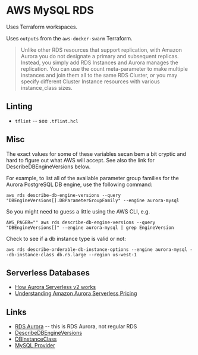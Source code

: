 # AWS MySQL RDS

Uses Terraform workspaces.

Uses `outputs` from the `aws-docker-swarm` Terraform.

> Unlike other RDS resources that support replication, with Amazon Aurora you do not designate a primary and subsequent replicas. Instead, you simply add RDS Instances and Aurora manages the replication. You can use the count meta-parameter to make multiple instances and join them all to the same RDS Cluster, or you may specify different Cluster Instance resources with various instance_class sizes.

## Linting

- `tflint` -- see `.tflint.hcl`

## Misc

The exact values for some of these variables secan bem a bit cryptic and hard to figure out what AWS will accept.  See also the link for DescribeDBEngineVersions below.

For example, to list all of the available parameter group families for the Aurora PostgreSQL DB engine, use the following command:

```aws rds describe-db-engine-versions --query "DBEngineVersions[].DBParameterGroupFamily" --engine aurora-mysql```

So you might need to guess a little using the AWS CLI, e.g.

```AWS_PAGER="" aws rds describe-db-engine-versions --query "DBEngineVersions[]" --engine aurora-mysql | grep EngineVersion```

Check to see if a db instance type is valid or not:

```aws rds describe-orderable-db-instance-options --engine aurora-mysql --db-instance-class db.r5.large --region us-west-1```

## Serverless Databases

- [How Aurora Serverless v2 works](https://docs.aws.amazon.com/AmazonRDS/latest/AuroraUserGuide/aurora-serverless-v2.how-it-works.html)
- [Understanding Amazon Aurora Serverless Pricing](https://www.cloudthread.io/blog/understanding-amazon-aurora-serverless-pricing#:~:text=Aurora%20Capacity%20Units,allocated%20to%20a%20database%20instance.)

## Links

- [RDS Aurora](https://registry.terraform.io/modules/terraform-aws-modules/rds-aurora/aws/latest) -- this is RDS Aurora, not regular RDS
- [DescribeDBEngineVersions](https://docs.aws.amazon.com/AmazonRDS/latest/APIReference/API_DescribeDBEngineVersions.html)
- [DBInstanceClass](https://docs.aws.amazon.com/AmazonRDS/latest/UserGuide/Concepts.DBInstanceClass.html)
- [MySQL Provider](https://registry.terraform.io/providers/petoju/mysql/latest/docs)